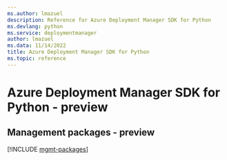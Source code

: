 ```yaml
---
ms.author: lmazuel
description: Reference for Azure Deployment Manager SDK for Python
ms.devlang: python
ms.service: deploymentmanager
author: lmazuel
ms.data: 11/14/2022
title: Azure Deployment Manager SDK for Python
ms.topic: reference
---
```

# Azure Deployment Manager SDK for Python - preview

## Management packages - preview
[!INCLUDE [mgmt-packages](deployment-manager-mgmt-index.md)]